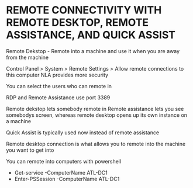 # REMOTE CONNECTIVITY WITH REMOTE DESKTOP, REMOTE ASSISTANCE, AND QUICK ASSIST

Remote Dekstop - Remote into a machine and use it when you are away from the machine

Control Panel > System > Remote Settings > Allow remote connections to this computer
NLA provides more security

You can select the users who can remote in 

RDP and Remote Assistance use port 3389

Remote dekstop lets somebody remote in
Remote assistance lets you see somebodys screen, whereas remote desktop opens up its own instance on a machine

Quick Assist is typically used now instead of remote assistance

Remote desktop connection is what allows you to remote into the machine you want to get into

You can remote into computers with powershell
- Get-service -ComputerName ATL-DC1
- Enter-PSSession -ComputerName ATL-DC1


